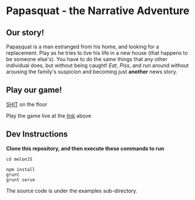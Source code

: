 # Papasquat - the Narrative Adventure

## Our story!
Papasquat is a man estranged from his home, and looking for a replacement.  Play as he tries to live his life in a new house (that happens to be someone else's).  You have to do the same things that any other individual does, but without being caught!  *Eat*, *Piss*, and run around without arousing the family's suspicion and becoming just **another** news story.

## Play our game!
[SHIT](http://snoup.dog/papasquat) on the floor

Play the game live at the [link](http://snoup.dog/papasquat) above


## Dev Instructions
**Clone this repository, and then execute these commands to run**
```
cd melonJS

npm install
grunt
grunt serve
```

The source code is under the examples sub-directory.
